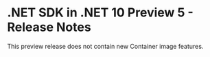 # .NET SDK in .NET 10 Preview 5 - Release Notes

This preview release does not contain new Container image features.
